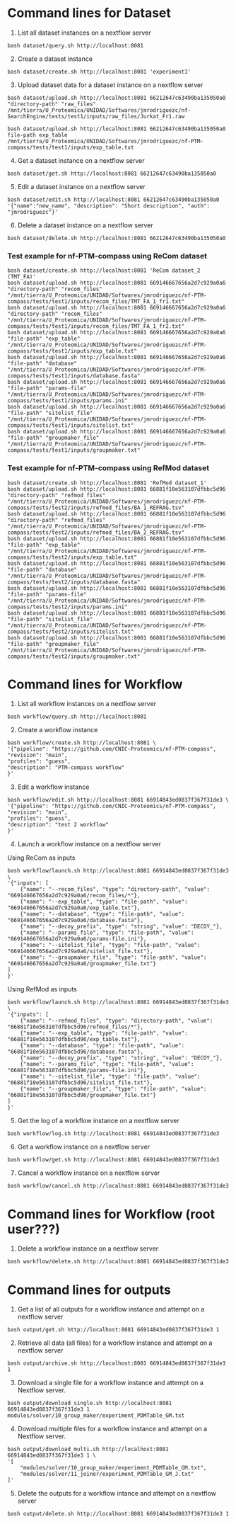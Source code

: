 
# Command lines for Dataset

1. List all dataset instances on a nextflow server
```
bash dataset/query.sh http://localhost:8081
```

2. Create a dataset instance
```
bash dataset/create.sh http://localhost:8081 'experiment1'
```

3. Upload dataset data for a dataset instance on a nextflow server
```
bash dataset/upload.sh http://localhost:8081 66212647c63490ba135050a0 "directory-path" "raw_files" /mnt/tierra/U_Proteomica/UNIDAD/Softwares/jmrodriguezc/nf-SearchEngine/tests/test1/inputs/raw_files/Jurkat_Fr1.raw

bash dataset/upload.sh http://localhost:8081 66212647c63490ba135050a0 file-path exp_table /mnt/tierra/U_Proteomica/UNIDAD/Softwares/jmrodriguezc/nf-PTM-compass/tests/test1/inputs/exp_table.txt
```

4. Get a dataset instance on a nextflow server
```
bash dataset/get.sh http://localhost:8081 66212647c63490ba135050a0
```

5. Edit a dataset instance on a nextflow server
```
bash dataset/edit.sh http://localhost:8081 66212647c63490ba135050a0 '{"name":"new_name", "description": "Short description", "auth": "jmrodriguezc"}'
```

6. Delete a dataset instance on a nextflow server
```
bash dataset/delete.sh http://localhost:8081 66212647c63490ba135050a0
```


### Test example for nf-PTM-compass using ReCom dataset
```
bash dataset/create.sh http://localhost:8081 'ReCom dataset_2 (TMT_FA)'
bash dataset/upload.sh http://localhost:8081 669146667656a2d7c929a0a6 "directory-path" "recom_files" "/mnt/tierra/U_Proteomica/UNIDAD/Softwares/jmrodriguezc/nf-PTM-compass/tests/test1/inputs/recom_files/TMT_FA_1_fr1.txt"
bash dataset/upload.sh http://localhost:8081 669146667656a2d7c929a0a6 "directory-path" "recom_files" "/mnt/tierra/U_Proteomica/UNIDAD/Softwares/jmrodriguezc/nf-PTM-compass/tests/test1/inputs/recom_files/TMT_FA_1_fr2.txt"
bash dataset/upload.sh http://localhost:8081 669146667656a2d7c929a0a6 "file-path" "exp_table" "/mnt/tierra/U_Proteomica/UNIDAD/Softwares/jmrodriguezc/nf-PTM-compass/tests/test1/inputs/exp_table.txt"
bash dataset/upload.sh http://localhost:8081 669146667656a2d7c929a0a6 "file-path" "database" "/mnt/tierra/U_Proteomica/UNIDAD/Softwares/jmrodriguezc/nf-PTM-compass/tests/test1/inputs/database.fasta"
bash dataset/upload.sh http://localhost:8081 669146667656a2d7c929a0a6 "file-path" "params-file" "/mnt/tierra/U_Proteomica/UNIDAD/Softwares/jmrodriguezc/nf-PTM-compass/tests/test1/inputs/params.ini"
bash dataset/upload.sh http://localhost:8081 669146667656a2d7c929a0a6 "file-path" "sitelist_file" "/mnt/tierra/U_Proteomica/UNIDAD/Softwares/jmrodriguezc/nf-PTM-compass/tests/test1/inputs/sitelist.txt"
bash dataset/upload.sh http://localhost:8081 669146667656a2d7c929a0a6 "file-path" "groupmaker_file" "/mnt/tierra/U_Proteomica/UNIDAD/Softwares/jmrodriguezc/nf-PTM-compass/tests/test1/inputs/groupmaker.txt"
```

### Test example for nf-PTM-compass using RefMod dataset
```
bash dataset/create.sh http://localhost:8081 'RefMod dataset_1'
bash dataset/upload.sh http://localhost:8081 66881f10e563107dfbbc5d96 "directory-path" "refmod_files" "/mnt/tierra/U_Proteomica/UNIDAD/Softwares/jmrodriguezc/nf-PTM-compass/tests/test2/inputs/refmod_files/BA_1_REFRAG.tsv"
bash dataset/upload.sh http://localhost:8081 66881f10e563107dfbbc5d96 "directory-path" "refmod_files" "/mnt/tierra/U_Proteomica/UNIDAD/Softwares/jmrodriguezc/nf-PTM-compass/tests/test2/inputs/refmod_files/BA_2_REFRAG.tsv"
bash dataset/upload.sh http://localhost:8081 66881f10e563107dfbbc5d96 "file-path" "exp_table" "/mnt/tierra/U_Proteomica/UNIDAD/Softwares/jmrodriguezc/nf-PTM-compass/tests/test2/inputs/exp_table.txt"
bash dataset/upload.sh http://localhost:8081 66881f10e563107dfbbc5d96 "file-path" "database" "/mnt/tierra/U_Proteomica/UNIDAD/Softwares/jmrodriguezc/nf-PTM-compass/tests/test2/inputs/database.fasta"
bash dataset/upload.sh http://localhost:8081 66881f10e563107dfbbc5d96 "file-path" "params-file" "/mnt/tierra/U_Proteomica/UNIDAD/Softwares/jmrodriguezc/nf-PTM-compass/tests/test2/inputs/params.ini"
bash dataset/upload.sh http://localhost:8081 66881f10e563107dfbbc5d96 "file-path" "sitelist_file" "/mnt/tierra/U_Proteomica/UNIDAD/Softwares/jmrodriguezc/nf-PTM-compass/tests/test2/inputs/sitelist.txt"
bash dataset/upload.sh http://localhost:8081 66881f10e563107dfbbc5d96 "file-path" "groupmaker_file" "/mnt/tierra/U_Proteomica/UNIDAD/Softwares/jmrodriguezc/nf-PTM-compass/tests/test2/inputs/groupmaker.txt"
```

# Command lines for Workflow

1. List all workflow instances on a nextflow server
```
bash workflow/query.sh http://localhost:8081
```

2. Create a workflow instance
```
bash workflow/create.sh http://localhost:8081 \
'{"pipeline": "https://github.com/CNIC-Proteomics/nf-PTM-compass",
"revision": "main",
"profiles": "guess",
"description": "PTM-compass workflow"
}'
```

3. Edit a workflow instance
```
bash workflow/edit.sh http://localhost:8081 66914843ed0837f367f31de3 \
'{"pipeline": "https://github.com/CNIC-Proteomics/nf-PTM-compass",
"revision": "main",
"profiles": "guess",
"description": "test 2 workflow"
}'
```

4. Launch a workflow instance on a nextflow server

Using ReCom as inputs
```
bash workflow/launch.sh http://localhost:8081 66914843ed0837f367f31de3 \
'{"inputs": [
    {"name": "--recom_files", "type": "directory-path", "value": "669146667656a2d7c929a0a6/recom_files/*"},
    {"name": "--exp_table", "type": "file-path", "value": "669146667656a2d7c929a0a6/exp_table.txt"},
    {"name": "--database", "type": "file-path", "value": "669146667656a2d7c929a0a6/database.fasta"},
    {"name": "--decoy_prefix", "type": "string", "value": "DECOY_"},
    {"name": "--params_file", "type": "file-path", "value": "669146667656a2d7c929a0a6/params-file.ini"},
    {"name": "--sitelist_file", "type": "file-path", "value": "669146667656a2d7c929a0a6/sitelist_file.txt"},
    {"name": "--groupmaker_file", "type": "file-path", "value": "669146667656a2d7c929a0a6/groupmaker_file.txt"}
]
}'
```

Using RefMod as inputs
```
bash workflow/launch.sh http://localhost:8081 66914843ed0837f367f31de3 \
'{"inputs": [
    {"name": "--refmod_files", "type": "directory-path", "value": "66881f10e563107dfbbc5d96/refmod_files/*"},
    {"name": "--exp_table", "type": "file-path", "value": "66881f10e563107dfbbc5d96/exp_table.txt"},
    {"name": "--database", "type": "file-path", "value": "66881f10e563107dfbbc5d96/database.fasta"},
    {"name": "--decoy_prefix", "type": "string", "value": "DECOY_"},
    {"name": "--params_file", "type": "file-path", "value": "66881f10e563107dfbbc5d96/params-file.ini"},
    {"name": "--sitelist_file", "type": "file-path", "value": "66881f10e563107dfbbc5d96/sitelist_file.txt"},
    {"name": "--groupmaker_file", "type": "file-path", "value": "66881f10e563107dfbbc5d96/groupmaker_file.txt"}
]
}'
```

5. Get the log of a workflow instance on a nextflow server
```
bash workflow/log.sh http://localhost:8081 66914843ed0837f367f31de3
```

6. Get a workflow instance on a nextflow server
```
bash workflow/get.sh http://localhost:8081 66914843ed0837f367f31de3
```

7. Cancel a workflow instance on a nextflow server
```
bash workflow/cancel.sh http://localhost:8081 66914843ed0837f367f31de3
```


# Command lines for Workflow (root user???)

1. Delete a workflow instance on a nextflow server
```
bash workflow/delete.sh http://localhost:8081 66914843ed0837f367f31de3
```


# Command lines for outputs

1. Get a list of all outputs for a workflow instance and attempt on a nextflow server
```
bash output/get.sh http://localhost:8081 66914843ed0837f367f31de3 1
```

2. Retrieve all data (all files) for a workflow instance and attempt on a nextflow server
```
bash output/archive.sh http://localhost:8081 66914843ed0837f367f31de3 1
```

3. Download a single file for a workflow instance and attempt on a Nextflow server.
```
bash output/download_single.sh http://localhost:8081 66914843ed0837f367f31de3 1 modules/solver/10_group_maker/experiment_PDMTable_GM.txt
```

4. Download multiple files for a workflow instance and attempt on a Nextflow server.
```
bash output/download_multi.sh http://localhost:8081 66914843ed0837f367f31de3 1 \
'[
    "modules/solver/10_group_maker/experiment_PDMTable_GM.txt",
    "modules/solver/11_joiner/experiment_PDMTable_GM_J.txt"
]'
```

5. Delete the outputs for a workflow intance and attempt on a nextflow server
```
bash output/delete.sh http://localhost:8081 66914843ed0837f367f31de3 1
```




